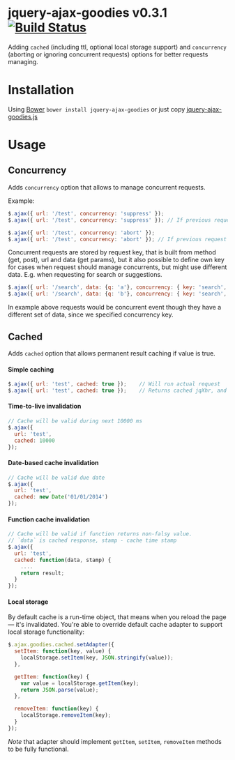 jquery-ajax-goodies v0.3.1 [![Build Status](https://travis-ci.org/fantactuka/jquery-ajax-goodies.png?branch=master)](https://travis-ci.org/fantactuka/jquery-ajax-goodies)
==================

Adding `cached` (including ttl, optional local storage support) and `concurrency` (aborting or ignoring concurrent requests) options for better requests managing.

# Installation
Using [Bower](http://twitter.github.com/bower/) `bower install jquery-ajax-goodies` or just copy [jquery-ajax-goodies.js](https://raw.github.com/fantactuka/jquery-ajax-goodies/master/jquery-ajax-goodies.js)

# Usage
## Concurrency 

Adds `concurrency` option that allows to manage concurrent requests.

Example:

```js
$.ajax({ url: '/test', concurrency: 'suppress' });
$.ajax({ url: '/test', concurrency: 'suppress' }); // If previous request is not finished yet, will abort it

$.ajax({ url: '/test', concurrency: 'abort' });
$.ajax({ url: '/test', concurrency: 'abort' }); // If previous request is not finished yet, will abort new one
```

Concurrent requests are stored by request key, that is built from method (get, post), url and data (get params),
but it also possible to define own key for cases when request should manage concurrents, but might use
different data. E.g. when requesting for search or suggestions.

```js
$.ajax({ url: '/search', data: {q: 'a'}, concurrency: { key: 'search', type: 'suppress' } });
$.ajax({ url: '/search', data: {q: 'b'}, concurrency: { key: 'search', type: 'suppress' } });
```

In example above requests would be concurrent event though they have a different set of data, since
we specified concurrency key. 

## Cached

Adds `cached` option that allows permanent result caching if value is true.

#### Simple caching
```js
$.ajax({ url: 'test', cached: true });    // Will run actual request
$.ajax({ url: 'test', cached: true });    // Returns cached jqXhr, and does not run request
```

#### Time-to-live invalidation
```js
// Cache will be valid during next 10000 ms
$.ajax({ 
  url: 'test', 
  cached: 10000 
}); 
```

#### Date-based cache invalidation
```js
// Cache will be valid due date
$.ajax({ 
  url: 'test', 
  cached: new Date('01/01/2014') 
});
```

#### Function cache invalidation
```js
// Cache will be valid if function returns non-falsy value.
// `data` is cached response, stamp - cache time stamp
$.ajax({ 
  url: 'test', 
  cached: function(data, stamp) {
    ....
    return result;
  } 
}); 
```

#### Local storage
By default cache is a run-time object, that means when you reload the page — it's invalidated. You're able to override
default cache adapter to support local storage functionality:

```js
$.ajax.goodies.cached.setAdapter({
  setItem: function(key, value) {
    localStorage.setItem(key, JSON.stringify(value));
  },

  getItem: function(key) {
    var value = localStorage.getItem(key);
    return JSON.parse(value);
  },

  removeItem: function(key) {
    localStorage.removeItem(key);
  }
});
```

*Note* that adapter should implement `getItem`, `setItem`, `removeItem` methods to be fully functional.
